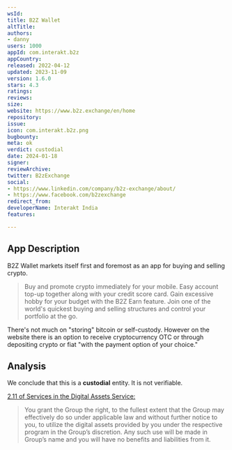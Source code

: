 ```yaml
---
wsId: 
title: B2Z Wallet
altTitle: 
authors:
- danny
users: 1000
appId: com.interakt.b2z
appCountry: 
released: 2022-04-12
updated: 2023-11-09
version: 1.6.0
stars: 4.3
ratings: 
reviews: 
size: 
website: https://www.b2z.exchange/en/home
repository: 
issue: 
icon: com.interakt.b2z.png
bugbounty: 
meta: ok
verdict: custodial
date: 2024-01-18
signer: 
reviewArchive: 
twitter: B2zExchange
social:
- https://www.linkedin.com/company/b2z-exchange/about/
- https://www.facebook.com/b2zexchange
redirect_from: 
developerName: Interakt India
features: 

---
```


## App Description

B2Z Wallet markets itself first and foremost as an app for buying and selling crypto.

> Buy and promote crypto immediately for your mobile. Easy account top-up together along with your credit score card. Gain excessive hobby for your budget with the B2Z Earn feature. Join one of the world's quickest buying and selling structures and control your portfolio at the go.

There's not much on "storing" bitcoin or self-custody. However on the website there is an option to receive cryptocurrency OTC or through depositing crypto or fiat "with the payment option of your choice."

## Analysis

We conclude that this is a **custodial** entity. It is not verifiable.

[2.11 of Services in the Digital Assets Service:](https://www.b2z.exchange/en/digitalAssetService)

>  You grant the Group the right, to the fullest extent that the Group may effectively do so under applicable law and without further notice to you, to utilize the digital assets provided by you under the respective program in the Group’s discretion. Any such use will be made in Group’s name and you will have no benefits and liabilities from it. 